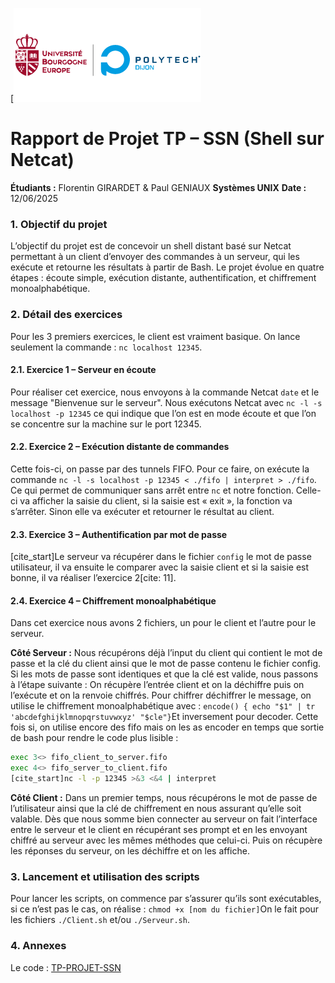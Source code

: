 [![Polytech Dijon](https://github.com/flofgi/TP-PROJET-SSN/blob/main/MD/logo-ube-v3.png)

# Rapport de Projet TP – SSN (Shell sur Netcat)

**Étudiants :** Florentin GIRARDET & Paul GENIAUX
**Systèmes UNIX**
**Date :** 12/06/2025

### 1\. Objectif du projet

L’objectif du projet est de concevoir un shell distant basé sur Netcat permettant à un client d’envoyer des commandes à un serveur, qui les exécute et retourne les résultats à partir de Bash. Le projet évolue en quatre étapes : écoute simple, exécution distante, authentification, et chiffrement monoalphabétique.

### 2\. Détail des exercices

Pour les 3 premiers exercices, le client est vraiment basique. On lance seulement la commande :  `nc localhost 12345`.

#### 2.1. Exercice 1 – Serveur en écoute

Pour réaliser cet exercice, nous envoyons à la commande Netcat `date` et le message "Bienvenue sur le serveur". Nous exécutons Netcat avec `nc -l -s localhost -p 12345` ce qui indique que l’on est en mode écoute et que l’on se concentre sur la machine sur le port 12345.

#### 2.2. Exercice 2 – Exécution distante de commandes

Cette fois-ci, on passe par des tunnels FIFO. Pour ce faire, on exécute la commande `nc -l -s localhost -p 12345 < ./fifo | interpret > ./fifo`. Ce qui permet de communiquer sans arrêt entre `nc` et notre fonction. Celle-ci va afficher la saisie du client, si la saisie est « exit », la fonction va s’arrêter. Sinon elle va exécuter et retourner le résultat au client.

#### 2.3. Exercice 3 – Authentification par mot de passe

[cite\_start]Le serveur va récupérer dans le fichier `config` le mot de passe utilisateur, il va ensuite le comparer avec la saisie client et si la saisie est bonne, il va réaliser l’exercice 2[cite: 11].

#### 2.4. Exercice 4 – Chiffrement monoalphabétique

Dans cet exercice nous avons 2 fichiers, un pour le client et l’autre pour le serveur.

**Côté Serveur :**
Nous récupérons déjà l’input du client qui contient le mot de passe et la clé du client ainsi que le mot de passe contenu le fichier config.
Si les mots de passe sont identiques et que la clé est valide, nous passons à l’étape suivante : On récupère l’entrée client et on la déchiffre puis on l’exécute et on la renvoie chiffrés.
Pour chiffrer déchiffrer le message, on utilise le chiffrement monoalphabétique avec :  `encode() { echo "$1" | tr 'abcdefghijklmnopqrstuvwxyz' "$cle"}`Et inversement pour decoder. 
Cette fois si, on utilise encore des fifo mais on les as encoder en temps que sortie de bash pour rendre le code plus lisible :

```bash
exec 3<> fifo_client_to_server.fifo
exec 4<> fifo_server_to_client.fifo
[cite_start]nc -l -p 12345 >&3 <&4 | interpret
```

**Côté Client :**
Dans un premier temps, nous récupérons le mot de passe de l’utilisateur ainsi que la clé de chiffrement en nous assurant qu’elle soit valable. Dès que nous somme bien connecter au serveur on fait l’interface entre le serveur et le client en récupérant ses prompt et en les envoyant chiffré au serveur avec les mêmes méthodes que celui-ci. Puis on récupère les réponses du serveur, on les déchiffre et on les affiche.

### 3\. Lancement et utilisation des scripts

Pour lancer les scripts, on commence par s’assurer qu’ils sont exécutables, si ce n’est pas le cas, on réalise :  `chmod +x [nom du fichier]`On le fait pour les fichiers `./Client.sh` et/ou `./Serveur.sh`.

### 4\. Annexes

Le code : [TP-PROJET-SSN](https://github.com/flofgi/TP-PROJET-SSN/)
